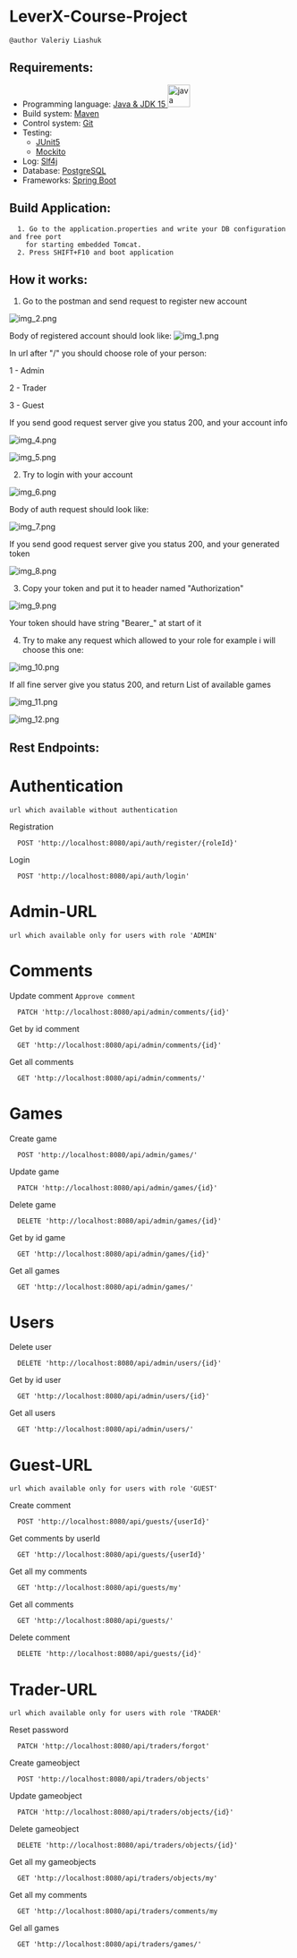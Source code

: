 # **LeverX-Course-Project**

`@author Valeriy Liashuk`

## Requirements:
* Programming language: [Java & JDK 15](https://www.java.com)<a href="https://www.java.com" target="_blank"> <img src="https://raw.githubusercontent.com/devicons/devicon/master/icons/java/java-original.svg" alt="java" width="40" height="40"/> </a>
* Build system: [Maven](https://maven.apache.org/)
* Control system: [Git](https://git-scm.com/)
* Testing: 
    - [JUnit5](https://junit.org/junit5/)
    - [Mockito](http://site.mockito.org/)
* Log: [Slf4j](http://www.slf4j.org/)
* Database: [PostgreSQL](https://www.postgresql.org/)
* Frameworks: [Spring Boot](https://spring.io/projects/spring-boot)

## Build Application:
```
  1. Go to the application.properties and write your DB configuration and free port
    for starting embedded Tomcat.
  2. Press SHIFT+F10 and boot application
```
## How it works:
  1. Go to the postman and send request to register new account

  ![img_2.png](readme-images/img_2.png)
  
  Body of registered account should look like:
  ![img_1.png](readme-images/img_1.png)

  In url after "/" you should choose role of your person:
  
  1 - Admin

  2 - Trader

  3 - Guest

  If you send good request server give you status 200, and your account info
  
  ![img_4.png](readme-images/img_4.png)

  ![img_5.png](readme-images/img_5.png)

  2. Try to login with your account

  ![img_6.png](readme-images/img_6.png)

  Body of auth request should look like:

  ![img_7.png](readme-images/img_7.png)

  If you send good request server give you status 200, and your generated token

  ![img_8.png](readme-images/img_8.png)

  3. Copy your token and put it to header named "Authorization"

  ![img_9.png](readme-images/img_9.png)

  Your token should have string "Bearer_" at start of it

  4. Try to make any request which allowed to your role for example i will choose this one:

  ![img_10.png](readme-images/img_10.png)

  If all fine server give you status 200, and return List of available games

  ![img_11.png](readme-images/img_11.png)

  ![img_12.png](readme-images/img_12.png)


## Rest Endpoints:


# Authentication

`url which available without authentication`

  
Registration
```
  POST 'http://localhost:8080/api/auth/register/{roleId}'
```
Login
```
  POST 'http://localhost:8080/api/auth/login'
```
# Admin-URL

`url which available only for users with role 'ADMIN'`

# Comments
Update comment `Approve comment`
```
  PATCH 'http://localhost:8080/api/admin/comments/{id}'
```

Get by id comment
```
  GET 'http://localhost:8080/api/admin/comments/{id}'
```

Get all comments
```
  GET 'http://localhost:8080/api/admin/comments/'
```
# Games
Create game
```
  POST 'http://localhost:8080/api/admin/games/'
```
Update game
```
  PATCH 'http://localhost:8080/api/admin/games/{id}'
```
Delete game
```
  DELETE 'http://localhost:8080/api/admin/games/{id}'
```
Get by id game
```
  GET 'http://localhost:8080/api/admin/games/{id}'
```
Get all games
```
  GET 'http://localhost:8080/api/admin/games/'
```
# Users
Delete user
```
  DELETE 'http://localhost:8080/api/admin/users/{id}'
```
Get by id user
```
  GET 'http://localhost:8080/api/admin/users/{id}'
```
Get all users
```
  GET 'http://localhost:8080/api/admin/users/'
```

# Guest-URL

`url which available only for users with role 'GUEST'`

Create comment
```
  POST 'http://localhost:8080/api/guests/{userId}'
```
Get comments by userId
```
  GET 'http://localhost:8080/api/guests/{userId}'
```
Get all my comments
```
  GET 'http://localhost:8080/api/guests/my'
```
Get all comments
```
  GET 'http://localhost:8080/api/guests/'
```
Delete comment
```
  DELETE 'http://localhost:8080/api/guests/{id}'
```

# Trader-URL

`url which available only for users with role 'TRADER'`

Reset password
```
  PATCH 'http://localhost:8080/api/traders/forgot'
```
Create gameobject
```
  POST 'http://localhost:8080/api/traders/objects'
```      
Update gameobject
```
  PATCH 'http://localhost:8080/api/traders/objects/{id}'
```
Delete gameobject
```
  DELETE 'http://localhost:8080/api/traders/objects/{id}'
```
Get all my gameobjects
```
  GET 'http://localhost:8080/api/traders/objects/my'
```
Get all my comments
```
  GET 'http://localhost:8080/api/traders/comments/my
```
Gel all games
```
  GET 'http://localhost:8080/api/traders/games/'
```


